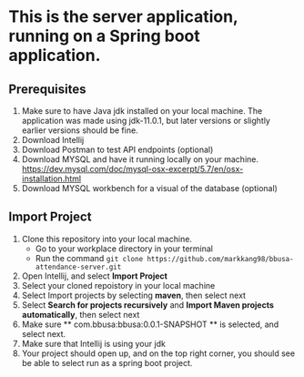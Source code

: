 # This is the server application, running on a Spring boot application. 
## Prerequisites 
1. Make sure to have Java jdk installed on your local machine. The application was made using jdk-11.0.1, but later versions or slightly 
  earlier versions should be fine. 
2. Download Intellij 
3. Download Postman to test API endpoints (optional) 
4. Download MYSQL and have it running locally on your machine. https://dev.mysql.com/doc/mysql-osx-excerpt/5.7/en/osx-installation.html
5. Download MYSQL workbench for a visual of the database (optional)

## Import Project
1. Clone this repository into your local machine. 
   - Go to your workplace directory in your terminal 
   - Run the command `git clone https://github.com/markkang98/bbusa-attendance-server.git` 
2. Open Intellij, and select **Import Project**
3. Select your cloned repoistory in your local machine
4. Select Import projects by selecting **maven**, then select next
5. Select  **Search for projects recursively** and **Import Maven projects automatically**, then select next
6. Make sure ** com.bbusa:bbusa:0.0.1-SNAPSHOT ** is selected, and select next. 
7. Make sure that Intellij is using your jdk
8. Your project should open up, and on the top right corner, you should see be able to select run as a spring boot project. 

